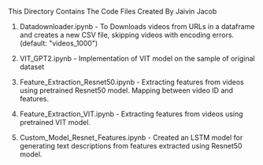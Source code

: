 This Directory Contains The Code Files Created By Jaivin Jacob


1. Datadownloader.ipynb - To  Downloads videos from URLs in a dataframe and creates a new CSV file, skipping videos with encoding errors. (default: "videos_1000")

2. VIT_GPT2.ipynb - Implementation of VIT model on the sample of original dataset

3. Feature_Extraction_Resnet50.ipynb - Extracting features from videos using pretrained Resnet50 model. Mapping between video ID and features.

4. Feature_Extraction_VIT.ipynb - Extracting features from videos using pretrained VIT model.

5. Custom_Model_Resnet_Features.ipynb - Created an LSTM model for generating text descriptions from features extracted using Resnet50 model.
